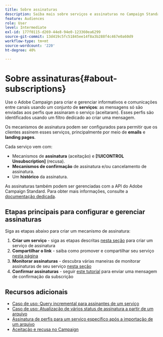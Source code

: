 ```yaml
---
title: Sobre assinaturas
description: Saiba mais sobre serviços e assinaturas no Campaign Standard.
feature: Audiences
role: User
level: Intermediate
exl-id: 177f0115-d269-44e8-94e0-123360ea6299
source-git-commit: 13d419c5fc51845ee14f8a3b288f4c467e0a60d9
workflow-type: tm+mt
source-wordcount: '220'
ht-degree: 40%

---
```


# Sobre assinaturas{#about-subscriptions}

Use o Adobe Campaign para criar e gerenciar informativos e comunicações entre canais usando um conjunto de **serviços**: as mensagens só são enviadas aos perfis que assinaram o serviço (aceitaram). Esses perfis são identificados usando um filtro dedicado ao criar uma mensagem.

Os mecanismos de assinatura podem ser configurados para permitir que os clientes assinem esses serviços, principalmente por meio de **emails** e **landing pages**.

Cada serviço vem com:

* Mecanismos de **assinatura** (aceitação) e **[!UICONTROL Unsubscription]** (recusa).
* **Mecanismos de confirmação** de assinatura e/ou cancelamento de assinatura.
* Um **histórico** da assinatura.

As assinaturas também podem ser gerenciadas com a API do Adobe Campaign Standard. Para obter mais informações, consulte a [documentação dedicada](../../api/using/creating-a-service.md).

## Etapas principais para configurar e gerenciar assinaturas

Siga as etapas abaixo para criar um mecanismo de assinatura:

1. **Criar um serviço** - siga as etapas descritas [nesta seção](../../audiences/using/creating-a-service.md) para criar um serviço de assinatura
1. **Compartilhar o link** - saiba como promover e compartilhar seu serviço [nesta página](../../audiences/using/promoting-a-service.md)
1. **Monitorar assinaturas** - descubra várias maneiras de monitorar assinaturas de seu serviço [nesta seção](../../audiences/using/monitoring-subscriptions.md)
1. **Confirmar assinaturas** - seguir [este tutorial](../../audiences/using/confirming-subscription-to-a-service.md) para enviar uma mensagem de confirmação da subscrição

## Recursos adicionais

* [Caso de uso: Query incremental para assinantes de um serviço](../../automating/using/incremental-query-on-subscribers.md)
* [Caso de uso: Atualização de vários status de assinatura a partir de um arquivo](../../automating/using/updating-subscriptions-from-file.md)
* [Assinatura de perfis para um serviço específico após a importação de um arquivo](../../automating/using/subscribing-profiles-from-file.md)
* [Aceitação e recusa no Campaign](../../audiences/using/about-opt-in-and-opt-out-in-campaign.md)
